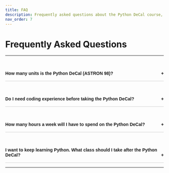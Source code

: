 ```yaml
---
title: FAQ    
description: Frequently asked questions about the Python DeCal course, enrollment, and requirements.
nav_order: 7                    
---
```


# Frequently Asked Questions

---

<div class="faq-container">
    <div class="faq-item">
        <div class="faq-question">How many units is the Python DeCal (ASTRON 98)?</div>
        <div class="faq-answer">The Python DeCal is a <strong>2-unit</strong> Pass/No Pass class.</div>
</div>

<div class="faq-container">
    <div class="faq-item">
        <div class="faq-question">Do I need coding experience before taking the Python DeCal?</div>
        <div class="faq-answer">No! We are very welcoming to beginners :) in fact we actually target 
            students with <strong>zero</strong> coding experience. If you have taken previous Java 
            classes or feel confident in your Python skills, then the Python DeCal might not be the 
            best option for you, as it might be too easy. However, if you would like to explore data 
            analysis skills related to fields such as astronomy, physics, and math, then feel free to 
            join in on the fun.
        </div>
</div>

<div class="faq-container">
    <div class="faq-item">
        <div class="faq-question">How many hours a week will I have to spend on the Python DeCal?</div>
        <div class="faq-answer">Most students spend about 5 hours outside of class a week on homework 
            and other assignments for the Python DeCal. However, some students spend as little as 2 
            and as much as 10; it is very much up to the individual student and their individual 
            experience with coding. Expect a slightly higher workload during the weeks leading up to 
            the Final Project.
        </div>
</div>

<div class="faq-container">
    <div class="faq-item">
        <div class="faq-question">I want to keep learning Python. What class should I take after the Python DeCal?</div>
        <div class="faq-answer">After the Python DeCal, we recommend exploring classes like Data 8, CS 61A, and Physics 
            77 for other introductory coding classes. However, we believe CS 61A contains material beyond what is 
            needed for the astrophysics major at UC Berkeley, but if you are interested in learning more about computer 
            science, feel free to take the class. For more advanced courses, we recommend Data 100, any of the upper-division 
            Astrophysics labs (ASTRON 120, 121, 128), and EPS 109.
        </div>
</div>

---

<style>
    .faq-container {
      max-width: 600px;
      margin: 2rem auto;
      font-family: Arial, sans-serif;
    }

    .faq-item {
      border-bottom: 1px solid #ccc;
      padding: 1rem 0;
    }

    .faq-question {
      cursor: pointer;
      font-weight: bold;
      position: relative;
    }

    .faq-answer {
      display: none;
      margin-top: 0.5rem;
      padding-left: 1rem;
      color: #333;
    }

    .faq-question::after {
      content: "+";
      position: absolute;
      right: 0;
    }

    .faq-question.active::after {
      content: "-";
    }
</style>

<script>
  const questions = document.querySelectorAll('.faq-question');

  questions.forEach(q => {
    q.addEventListener('click', () => {
      q.classList.toggle('active');
      const answer = q.nextElementSibling;
      answer.style.display = answer.style.display === 'block' ? 'none' : 'block';
    });
  });
</script>